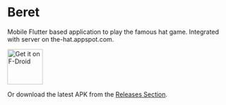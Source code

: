 # Beret

Mobile Flutter based application to play the famous hat game. Integrated with server on the-hat.appspot.com.

[<img src="https://fdroid.gitlab.io/artwork/badge/get-it-on.png"
     alt="Get it on F-Droid"
     height="80">](https://f-droid.org/packages/ru.lksh.beret/)

Or download the latest APK from the [Releases Section](https://github.com/sashkent3/beret/releases/latest).

